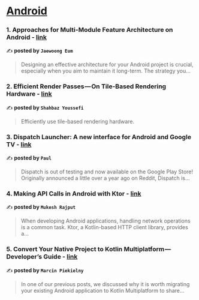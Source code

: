 
<h1><a href=https://medium.com/tag/android/recommended target="_blank" rel="noopener noreferrer">Android</a></h1>
<h3>1. Approaches for Multi-Module Feature Architecture on Android - <a href="https://medium.com/@skydoves?source=tag_recommended_feed---------0-84----------android----------c499e6fd_4775_479e_abdc_7ed151a6c39e-------" target="_blank" rel="noopener noreferrer">link</a></h3>

✍️ **posted by `Jaewoong Eum`**

<blockquote>Designing an effective architecture for your Android project is crucial, especially when you aim to maintain it long-term. The strategy you…</blockquote>

<h3>2. Efficient Render Passes — On Tile-Based Rendering Hardware - <a href="https://medium.com/@syoussefi?source=tag_recommended_feed---------1-107----------android----------c499e6fd_4775_479e_abdc_7ed151a6c39e-------" target="_blank" rel="noopener noreferrer">link</a></h3>

✍️ **posted by `Shahbaz Youssefi`**

<blockquote>Efficiently use tile-based rendering hardware.</blockquote>

<h3>3. Dispatch Launcher: A new interface for Android and Google TV - <a href="https://medium.com/@dispatchtvdev?source=tag_recommended_feed---------2-85----------android----------c499e6fd_4775_479e_abdc_7ed151a6c39e-------" target="_blank" rel="noopener noreferrer">link</a></h3>

✍️ **posted by `Paul`**

<blockquote>Dispatch is out of testing and now available on the Google Play Store! Originally announced a little over a year ago on Reddit, Dispatch is…</blockquote>

<h3>4. Making API Calls in Android with Ktor - <a href="https://medium.com/@rajputmukesh748?source=tag_recommended_feed---------3-84----------android----------c499e6fd_4775_479e_abdc_7ed151a6c39e-------" target="_blank" rel="noopener noreferrer">link</a></h3>

✍️ **posted by `Mukesh Rajput`**

<blockquote>When developing Android applications, handling network operations is a common task. Ktor, a Kotlin-based HTTP client library, provides a…</blockquote>

<h3>5. Convert Your Native Project to Kotlin Multiplatform — Developer’s Guide - <a href="https://medium.com/@maruchin?source=tag_recommended_feed---------4-107----------android----------c499e6fd_4775_479e_abdc_7ed151a6c39e-------" target="_blank" rel="noopener noreferrer">link</a></h3>

✍️ **posted by `Marcin Piekielny`**

<blockquote>In one of our previous posts, we discussed why it is worth migrating your existing Android application to Kotlin Multiplatform to share…</blockquote>

